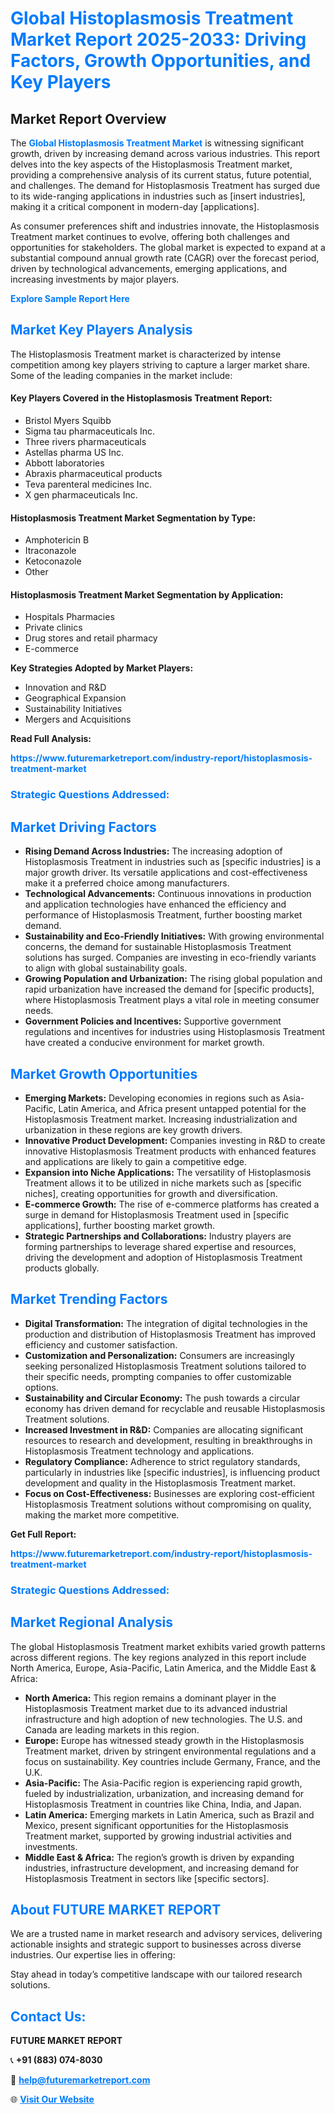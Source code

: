 <h1 style="color: #007BFF;">Global Histoplasmosis Treatment Market Report 2025-2033: Driving Factors, Growth Opportunities, and Key Players</h1>

<section id="overview">
<h2>Market Report Overview</h2>
<p>The <a href="https://www.futuremarketreport.com/industry-report/histoplasmosis-treatment-market" style="color: #007BFF; text-decoration: none;"><strong>Global Histoplasmosis Treatment Market</strong></a> is witnessing significant growth, driven by increasing demand across various industries. This report delves into the key aspects of the Histoplasmosis Treatment market, providing a comprehensive analysis of its current status, future potential, and challenges. The demand for Histoplasmosis Treatment has surged due to its wide-ranging applications in industries such as [insert industries], making it a critical component in modern-day [applications].</p>
<p>As consumer preferences shift and industries innovate, the Histoplasmosis Treatment market continues to evolve, offering both challenges and opportunities for stakeholders. The global market is expected to expand at a substantial compound annual growth rate (CAGR) over the forecast period, driven by technological advancements, emerging applications, and increasing investments by major players.</p>
</section>

<section id="overview">
<p><a href="https://www.futuremarketreport.com/request-sample/reportId=108553" style="color: #007BFF; text-decoration: none;"><strong>Explore Sample Report Here</strong></a></p>
</section>

<section id="key-players">
<h2 style="color: #007BFF;">Market Key Players Analysis</h2>
<p>The Histoplasmosis Treatment market is characterized by intense competition among key players striving to capture a larger market share. Some of the leading companies in the market include:</p>
<h4>Key Players Covered in the Histoplasmosis Treatment Report:</h4>
<ul><li>Bristol Myers Squibb</li><li>Sigma tau pharmaceuticals Inc.</li><li>Three rivers pharmaceuticals</li><li>Astellas pharma US Inc.</li><li>Abbott laboratories</li><li>Abraxis pharmaceutical products</li><li>Teva parenteral medicines Inc.</li><li>X gen pharmaceuticals Inc.</li></ul>
<h4>Histoplasmosis Treatment Market Segmentation by Type:</h4>
<ul><li>Amphotericin B</li><li>Itraconazole</li><li>Ketoconazole</li><li>Other</li></ul>

<h4>Histoplasmosis Treatment Market Segmentation by Application:</h4>
<ul><li>Hospitals Pharmacies</li><li>Private clinics</li><li>Drug stores and retail pharmacy</li><li>E-commerce</li></ul>
<p><strong>Key Strategies Adopted by Market Players:</strong></p>
<ul>
<li>Innovation and R&D</li>
<li>Geographical Expansion</li>
<li>Sustainability Initiatives</li>
<li>Mergers and Acquisitions</li>
</ul>
</section>

<section>
<p><strong>Read Full Analysis: </strong></p><a href="https://www.futuremarketreport.com/industry-report/histoplasmosis-treatment-market" style="color: #007BFF; text-decoration: none;"><strong>https://www.futuremarketreport.com/industry-report/histoplasmosis-treatment-market</strong></a>
<h3 style="color: #007BFF;">Strategic Questions Addressed:</h3>
</section>

<section id="driving-factors">
<h2 style="color: #007BFF;">Market Driving Factors</h2>
<ul>
<li><strong>Rising Demand Across Industries:</strong> The increasing adoption of Histoplasmosis Treatment in industries such as [specific industries] is a major growth driver. Its versatile applications and cost-effectiveness make it a preferred choice among manufacturers.</li>
<li><strong>Technological Advancements:</strong> Continuous innovations in production and application technologies have enhanced the efficiency and performance of Histoplasmosis Treatment, further boosting market demand.</li>
<li><strong>Sustainability and Eco-Friendly Initiatives:</strong> With growing environmental concerns, the demand for sustainable Histoplasmosis Treatment solutions has surged. Companies are investing in eco-friendly variants to align with global sustainability goals.</li>
<li><strong>Growing Population and Urbanization:</strong> The rising global population and rapid urbanization have increased the demand for [specific products], where Histoplasmosis Treatment plays a vital role in meeting consumer needs.</li>
<li><strong>Government Policies and Incentives:</strong> Supportive government regulations and incentives for industries using Histoplasmosis Treatment have created a conducive environment for market growth.</li>
</ul>
</section>

<section id="growth-opportunities">
<h2 style="color: #007BFF;">Market Growth Opportunities</h2>
<ul>
<li><strong>Emerging Markets:</strong> Developing economies in regions such as Asia-Pacific, Latin America, and Africa present untapped potential for the Histoplasmosis Treatment market. Increasing industrialization and urbanization in these regions are key growth drivers.</li>
<li><strong>Innovative Product Development:</strong> Companies investing in R&D to create innovative Histoplasmosis Treatment products with enhanced features and applications are likely to gain a competitive edge.</li>
<li><strong>Expansion into Niche Applications:</strong> The versatility of Histoplasmosis Treatment allows it to be utilized in niche markets such as [specific niches], creating opportunities for growth and diversification.</li>
<li><strong>E-commerce Growth:</strong> The rise of e-commerce platforms has created a surge in demand for Histoplasmosis Treatment used in [specific applications], further boosting market growth.</li>
<li><strong>Strategic Partnerships and Collaborations:</strong> Industry players are forming partnerships to leverage shared expertise and resources, driving the development and adoption of Histoplasmosis Treatment products globally.</li>
</ul>
</section>

<section id="trending-factors">
<h2 style="color: #007BFF;">Market Trending Factors</h2>
<ul>
<li><strong>Digital Transformation:</strong> The integration of digital technologies in the production and distribution of Histoplasmosis Treatment has improved efficiency and customer satisfaction.</li>
<li><strong>Customization and Personalization:</strong> Consumers are increasingly seeking personalized Histoplasmosis Treatment solutions tailored to their specific needs, prompting companies to offer customizable options.</li>
<li><strong>Sustainability and Circular Economy:</strong> The push towards a circular economy has driven demand for recyclable and reusable Histoplasmosis Treatment solutions.</li>
<li><strong>Increased Investment in R&D:</strong> Companies are allocating significant resources to research and development, resulting in breakthroughs in Histoplasmosis Treatment technology and applications.</li>
<li><strong>Regulatory Compliance:</strong> Adherence to strict regulatory standards, particularly in industries like [specific industries], is influencing product development and quality in the Histoplasmosis Treatment market.</li>
<li><strong>Focus on Cost-Effectiveness:</strong> Businesses are exploring cost-efficient Histoplasmosis Treatment solutions without compromising on quality, making the market more competitive.</li>
</ul>
</section>

<section>
<p><strong>Get Full Report: </strong></p><a href="https://www.futuremarketreport.com/industry-report/histoplasmosis-treatment-market" style="color: #007BFF; text-decoration: none;"><strong>https://www.futuremarketreport.com/industry-report/histoplasmosis-treatment-market</strong></a>
<h3 style="color: #007BFF;">Strategic Questions Addressed:</h3>
</section>


<section id="regional-analysis">
<h2 style="color: #007BFF;">Market Regional Analysis</h2>
<p>The global Histoplasmosis Treatment market exhibits varied growth patterns across different regions. The key regions analyzed in this report include North America, Europe, Asia-Pacific, Latin America, and the Middle East & Africa:</p>
<ul>
<li><strong>North America:</strong> This region remains a dominant player in the Histoplasmosis Treatment market due to its advanced industrial infrastructure and high adoption of new technologies. The U.S. and Canada are leading markets in this region.</li>
<li><strong>Europe:</strong> Europe has witnessed steady growth in the Histoplasmosis Treatment market, driven by stringent environmental regulations and a focus on sustainability. Key countries include Germany, France, and the U.K.</li>
<li><strong>Asia-Pacific:</strong> The Asia-Pacific region is experiencing rapid growth, fueled by industrialization, urbanization, and increasing demand for Histoplasmosis Treatment in countries like China, India, and Japan.</li>
<li><strong>Latin America:</strong> Emerging markets in Latin America, such as Brazil and Mexico, present significant opportunities for the Histoplasmosis Treatment market, supported by growing industrial activities and investments.</li>
<li><strong>Middle East & Africa:</strong> The region’s growth is driven by expanding industries, infrastructure development, and increasing demand for Histoplasmosis Treatment in sectors like [specific sectors].</li>
</ul>
</section>

<footer>
<h2 style="color: #007BFF;">About FUTURE MARKET REPORT</h2>
<p>We are a trusted name in market research and advisory services, delivering actionable insights and strategic support to businesses across diverse industries. Our expertise lies in offering:</p>

<p>Stay ahead in today’s competitive landscape with our tailored research solutions.</p>

<h2 style="color: #007BFF;">Contact Us:</h2>
<p><strong>FUTURE MARKET REPORT</strong></p>
<p>📞 <strong>+91 (883) 074-8030</strong></p>
<p>📧 <strong><a href="mailto:help@futuremarketreport.com" style="color: #007BFF;">help@futuremarketreport.com</a></strong></p>
<p>🌐 <strong><a href="https://www.futuremarketreport.com/" style="color: #007BFF;">Visit Our Website</a></strong></p>
</footer>